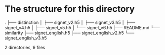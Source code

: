 # The structure for this directory
.
├── distinction
│   ├── signet_v2.h5
│   ├── signet_v3.h5
│   ├── signet_v4.h5
│   ├── signet_v5.h5
│   └── signet_v6.h5
├── README.md
└── similarity
    ├── signet_english.h5
    ├── signet_english_v2.h5
    └── signet_english_v3.h5

2 directories, 9 files